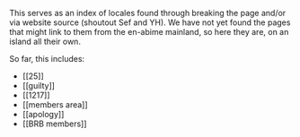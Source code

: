 This serves as an index of locales found through breaking the page and/or via website source (shoutout Sef and YH). We have not yet found the pages that might link to them from the en-abime mainland, so here they are, on an island all their own.

So far, this includes:
- [[25]]
- [[guilty]]
- [[1217]]
- [[members area]]
- [[apology]]
- [[BRB members]]